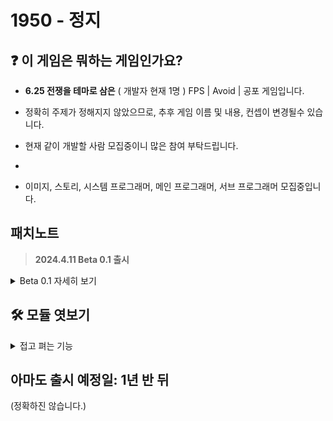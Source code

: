 # 1950 - 정지
## ❓  이 게임은 뭐하는 게임인가요?
- **6.25 전쟁을 테마로 삼은** ( 개발자 현재 1명 ) FPS | Avoid | 공포 게임입니다.
- 정확히 주제가 정해지지 않았으므로, 추후 게임 이름 및 내용, 컨셉이 변경될수 있습니다.

- 현재 같이 개발할 사람 모집중이니 많은 참여 부탁드립니다.
- 
- 이미지, 스토리, 시스템 프로그래머, 메인 프로그래머, 서브 프로그래머 모집중입니다.

## 패치노트
> **2024.4.11 Beta 0.1 출시**
<details><summary>Beta 0.1 자세히 보기
</summary>

MsgBox의 ***작동 방식 수정***

***맵 에디터 제작완료***
</details>



## 🛠 모듈 엿보기

<details><summary>접고 펴는 기능
</summary>

<details><summary>모듈 - Data 관련
</summary>

> **save.py**
- 파일의 전체 데이터 ( 세이브 데이터 ) 등을 관리하는 모듈입니다.
</details>

</details>

## **아마도 출시 예정일: 1년 반 뒤**
(정확하진 않습니다.)

